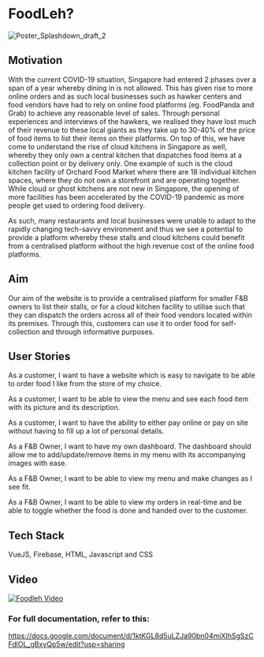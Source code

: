 # FoodLeh?

![Poster_Splashdown_draft_2](https://user-images.githubusercontent.com/70256674/128627803-74b2d4dd-aad1-423d-9c01-62a9c028d2b5.png)

## Motivation

With the current COVID-19 situation, Singapore had entered 2 phases over a span of a year whereby dining in is not allowed. This has given rise to more online orders and as such local businesses such as hawker centers and food vendors have had to rely on online food platforms (eg. FoodPanda and Grab) to achieve any reasonable level of sales. Through personal experiences and interviews of the hawkers, we realised they have lost much of their revenue to these local giants as they take up to 30-40% of the price of food items to list their items on their platforms. On top of this, we have come to understand the rise of cloud kitchens in Singapore as well, whereby they only own a central kitchen that dispatches food items at a collection point or by delivery only. One example of such is the cloud kitchen facility of Orchard Food Market where there are 18 individual kitchen spaces, where they do not own a storefront and are operating together. While cloud or ghost kitchens are not new in Singapore, the opening of more facilities has been accelerated by the COVID-19 pandemic as more people get used to ordering food delivery. 

As such, many restaurants and local businesses were unable to adapt to the rapidly changing tech-savvy environment and thus we see a potential to provide a platform whereby these stalls and cloud kitchens could benefit from a centralised platform without the high revenue cost of the online food platforms.

## Aim

Our aim of the website is to provide a centralised platform for smaller F&B owners to list their stalls, or for a cloud kitchen facility to utilise such that they can dispatch the orders across all of their food vendors located within its premises. Through this, customers can use it to order food for self-collection and through informative purposes.

## User Stories

As a customer, I want to have a website which is easy to navigate to be able to order food I like from the store of my choice.

As a customer, I want to be able to view the menu and see each food item with its picture and its description.

As a customer, I want to have the ability to either pay online or pay on site without having to fill up a lot of personal details.

As a F&B Owner, I want to have my own dashboard. The dashboard should allow me to add/update/remove items in my menu with its accompanying images with ease.

As a F&B Owner, I want to be able to view my menu and make changes as I see fit.

As a F&B Owner, I want to be able to view my orders in real-time and be able to toggle whether the food is done and handed over to the customer.

## Tech Stack
VueJS, Firebase, HTML, Javascript and CSS

## Video


[![Foodleh Video](https://img.youtube.com/vi/sjW3fCfo3BI/0.jpg)](https://www.youtube.com/watch?v=sjW3fCfo3BI)


### For full documentation, refer to this:
https://docs.google.com/document/d/1ktKGL8d5uLZJa90bn04miXIhSgSzCFdlOL_gBxyQp5w/edit?usp=sharing

